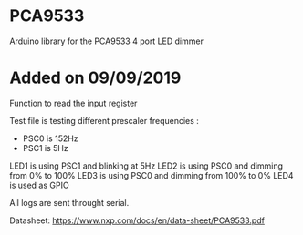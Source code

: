 # PCA9533
Arduino library for the PCA9533 4 port LED dimmer

# Added on 09/09/2019
Function to read the input register

Test file is testing different prescaler frequencies :
 - PSC0 is 152Hz
 - PSC1 is 5Hz
 
LED1 is using PSC1 and blinking at 5Hz
LED2 is using PSC0 and dimming from 0% to 100%
LED3 is using PSC0 and dimming from 100% to 0%
LED4 is used as GPIO

All logs are sent throught serial.


Datasheet:
https://www.nxp.com/docs/en/data-sheet/PCA9533.pdf

